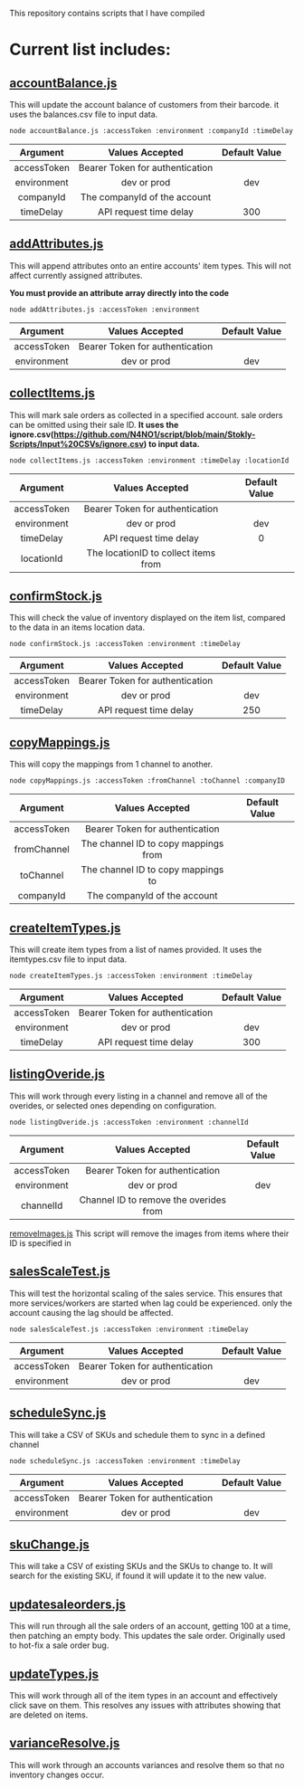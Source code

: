 This repository contains scripts that I have compiled

Current list includes:
===
[accountBalance.js](https://github.com/N4NO1/script/blob/main/Stokly-Scripts/accountBalance.js)
---
This will update the account balance of customers from their barcode.  it uses the balances.csv file to input data.

```node
node accountBalance.js :accessToken :environment :companyId :timeDelay
```
|Argument|Values Accepted|Default Value|
|:---:|:---:|:---:|
|accessToken|Bearer Token for authentication|
|environment|dev or prod|dev|
|companyId|The companyId of the account|
|timeDelay|API request time delay|300

[addAttributes.js](https://github.com/N4NO1/script/blob/main/Stokly-Scripts/addAttributes.js)
---
This will append attributes onto an entire accounts' item types.  This will not affect currently assigned attributes.

**You must provide an attribute array directly into the code**

```node
node addAttributes.js :accessToken :environment
```
|Argument|Values Accepted|Default Value|
|:---:|:---:|:---:|
|accessToken|Bearer Token for authentication|
|environment|dev or prod|dev|



[collectItems.js](https://github.com/N4NO1/script/blob/main/Stokly-Scripts/collectItems.js)
---
This will mark sale orders as collected in a specified account.  sale orders can be omitted using their sale ID.  **It uses the ignore.csv(https://github.com/N4NO1/script/blob/main/Stokly-Scripts/Input%20CSVs/ignore.csv) to input data.**

```node
node collectItems.js :accessToken :environment :timeDelay :locationId
```
|Argument|Values Accepted|Default Value|
|:---:|:---:|:---:|
|accessToken|Bearer Token for authentication|
|environment|dev or prod|dev|
|timeDelay|API request time delay|0
|locationId|The locationID to collect items from|

[confirmStock.js](https://github.com/N4NO1/script/blob/main/Stokly-Scripts/conmfirmStock.js)
---
This will check the value of inventory displayed on the item list, compared to the data in an items location data.

```node
node confirmStock.js :accessToken :environment :timeDelay
```
|Argument|Values Accepted|Default Value|
|:---:|:---:|:---:|
|accessToken|Bearer Token for authentication|
|environment|dev or prod|dev|
|timeDelay|API request time delay|250

[copyMappings.js](https://github.com/N4NO1/script/blob/main/Stokly-Scripts/copyMappings.js)
---
This will copy the mappings from 1 channel to another. 

```node
node copyMappings.js :accessToken :fromChannel :toChannel :companyID
```
|Argument|Values Accepted|Default Value|
|:---:|:---:|:---:|
|accessToken|Bearer Token for authentication|
|fromChannel|The channel ID to copy mappings from|
|toChannel|The channel ID to copy mappings to|
|companyId|The companyId of the account|

[createItemTypes.js](https://github.com/N4NO1/script/blob/main/Stokly-Scripts/createItemTypes.js)
---
This will create item types from a list of names provided. It uses the itemtypes.csv file to input data.

```node
node createItemTypes.js :accessToken :environment :timeDelay
```
|Argument|Values Accepted|Default Value|
|:---:|:---:|:---:|
|accessToken|Bearer Token for authentication|
|environment|dev or prod|dev|
|timeDelay|API request time delay|300|

[listingOveride.js](https://github.com/N4NO1/script/blob/main/Stokly-Scripts/listingOveride.js)
---
This will work through every listing in a channel and remove all of the overides, or selected ones depending on configuration.

```node
node listingOveride.js :accessToken :environment :channelId
```
|Argument|Values Accepted|Default Value|
|:---:|:---:|:---:|
|accessToken|Bearer Token for authentication|
|environment|dev or prod|dev|
|channelId|Channel ID to remove the overides from|

[removeImages.js](https://github.com/N4NO1/script/blob/main/Stokly-Scripts/removeImages.js)
This script will remove the images from items where their ID is specified in 

[salesScaleTest.js](https://github.com/N4NO1/script/blob/main/Stokly-Scripts/salesScaleTest.js)
---
This will test the horizontal scaling of the sales service. This ensures that more services/workers are started when lag could be experienced. only the account causing the lag should be affected.

```node
node salesScaleTest.js :accessToken :environment :timeDelay
```
|Argument|Values Accepted|Default Value|
|:---:|:---:|:---:|
|accessToken|Bearer Token for authentication|
|environment|dev or prod|dev|

[scheduleSync.js](https://github.com/N4NO1/script/blob/main/Stokly-Scripts/scheduleSync.js)
---
This will take a CSV of SKUs and schedule them to sync in a defined channel

```node
node scheduleSync.js :accessToken :environment :timeDelay
```
|Argument|Values Accepted|Default Value|
|:---:|:---:|:---:|
|accessToken|Bearer Token for authentication|
|environment|dev or prod|dev|

[skuChange.js](https://github.com/N4NO1/script/blob/main/Stokly-Scripts/skuChange.js)
---
This will take a CSV of existing SKUs and the SKUs to change to.  It will search for the existing SKU, if found it will update it to the new value.

[updatesaleorders.js](https://github.com/N4NO1/script/blob/main/Stokly-Scripts/updatesaleorders.js)
---
This will run through all the sale orders of an account, getting 100 at a time, then patching an empty body.  This updates the sale order.  Originally used to hot-fix a sale order bug.

[updateTypes.js](https://github.com/N4NO1/script/blob/main/Stokly-Scripts/updateTypes.js)
---
This will work through all of the item types in an account and effectively click save on them.  This resolves any issues with attributes showing that are deleted on items.

[varianceResolve.js](https://github.com/N4NO1/script/blob/main/Stokly-Scripts/varianceResolve.js)
---
This will work through an accounts variances and resolve them so that no inventory changes occur.